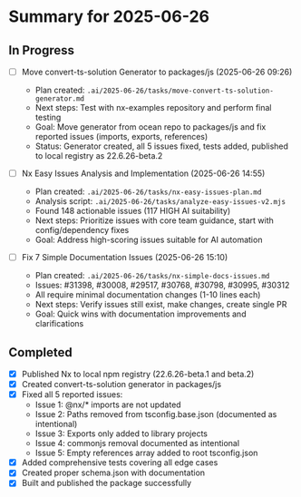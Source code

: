 # Summary for 2025-06-26

## In Progress

- [ ] Move convert-ts-solution Generator to packages/js (2025-06-26 09:26)
  - Plan created: `.ai/2025-06-26/tasks/move-convert-ts-solution-generator.md`
  - Next steps: Test with nx-examples repository and perform final testing
  - Goal: Move generator from ocean repo to packages/js and fix reported issues (imports, exports, references)
  - Status: Generator created, all 5 issues fixed, tests added, published to local registry as 22.6.26-beta.2

- [ ] Nx Easy Issues Analysis and Implementation (2025-06-26 14:55)
  - Plan created: `.ai/2025-06-26/tasks/nx-easy-issues-plan.md`
  - Analysis script: `.ai/2025-06-26/tasks/analyze-easy-issues-v2.mjs`
  - Found 148 actionable issues (117 HIGH AI suitability)
  - Next steps: Prioritize issues with core team guidance, start with config/dependency fixes
  - Goal: Address high-scoring issues suitable for AI automation

- [ ] Fix 7 Simple Documentation Issues (2025-06-26 15:10)
  - Plan created: `.ai/2025-06-26/tasks/nx-simple-docs-issues.md`
  - Issues: #31398, #30008, #29517, #30768, #30798, #30995, #30312
  - All require minimal documentation changes (1-10 lines each)
  - Next steps: Verify issues still exist, make changes, create single PR
  - Goal: Quick wins with documentation improvements and clarifications

## Completed

- [x] Published Nx to local npm registry (22.6.26-beta.1 and beta.2)
- [x] Created convert-ts-solution generator in packages/js
- [x] Fixed all 5 reported issues:
  - Issue 1: @nx/* imports are not updated
  - Issue 2: Paths removed from tsconfig.base.json (documented as intentional)
  - Issue 3: Exports only added to library projects
  - Issue 4: commonjs removal documented as intentional
  - Issue 5: Empty references array added to root tsconfig.json
- [x] Added comprehensive tests covering all edge cases
- [x] Created proper schema.json with documentation
- [x] Built and published the package successfully